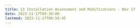 ```yaml
---
title: 13 Installation Assessment and Modifications - Nov 17
date: 2023-11-17T09:30:00
lastmod: 2023-11-17T08:50:45
---
```

